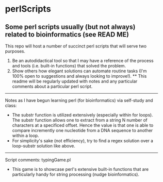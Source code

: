 # perlScripts
Some perl scripts usually (but not always) related to bioinformatics (see READ ME)
-----------------------------------------------------------------------------------------------------------------------------------------
This repo will host a number of succinct perl scripts that will serve two purposes. 
1) Be an autodidactical tool so that I may have a reference of the process and tools (i.e. built-in functions) that solved the problem.
2) Show others how elegant solutions can automate routine tasks (I'm 100% open to suggestions and always looking to improve!).
** This readme will be regularly updated with notes and any particular comments about a particular perl script.

-----------------------------------------------------------------------------------------------------------------------------------------
Notes as I have begun learning perl (for bioinformatics) via self-study and class:
- The substr function is utilized extensively (especially within for loops). The substr function allows one to extract from a string N 
  number of characters at a specificed offset. Hence the value is that one is able to compare incremently one nucleotide from a DNA 
  sequence to another within a loop. 
- For simplicity's sake (not efficiency), try to find a regex solution over a loop-substr solution like above.

-----------------------------------------------------------------------------------------------------------------------------------------
Script comments:
typingGame.pl
- This game is to showcase perl's extensive built-in functions that are particularly handy for string processing (nudge bioinformatics).
